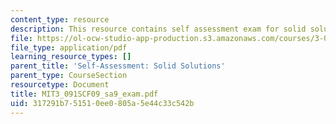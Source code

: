 ```yaml
---
content_type: resource
description: This resource contains self assessment exam for solid solutions.
file: https://ol-ocw-studio-app-production.s3.amazonaws.com/courses/3-091sc-introduction-to-solid-state-chemistry-fall-2010/317291b751510ee0805a5e44c33c542b_MIT3_091SCF09_sa9_exam.pdf
file_type: application/pdf
learning_resource_types: []
parent_title: 'Self-Assessment: Solid Solutions'
parent_type: CourseSection
resourcetype: Document
title: MIT3_091SCF09_sa9_exam.pdf
uid: 317291b7-5151-0ee0-805a-5e44c33c542b
---
```

